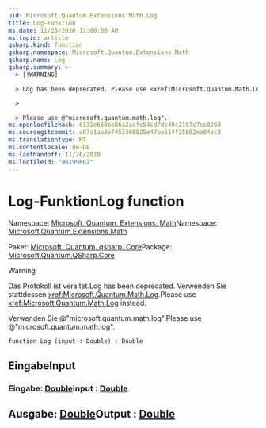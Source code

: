```yaml
---
uid: Microsoft.Quantum.Extensions.Math.Log
title: Log-Funktion
ms.date: 11/25/2020 12:00:00 AM
ms.topic: article
qsharp.kind: function
qsharp.namespace: Microsoft.Quantum.Extensions.Math
qsharp.name: Log
qsharp.summary: >-
  > [!WARNING]

  > Log has been deprecated. Please use <xref:Microsoft.Quantum.Math.Log> instead.

  >

  > Please use @"microsoft.quantum.math.log".
ms.openlocfilehash: 6132e669be86a2aafe54cd7dc40c2197c7ce8260
ms.sourcegitcommit: a87c1aa8e7453360025e47ba614f25b02ea84ec3
ms.translationtype: MT
ms.contentlocale: de-DE
ms.lasthandoff: 11/26/2020
ms.locfileid: "96199607"
---
```

# <a name="log-function"></a><span data-ttu-id="d148d-102">Log-Funktion</span><span class="sxs-lookup"><span data-stu-id="d148d-102">Log function</span></span>

<span data-ttu-id="d148d-103">Namespace: [Microsoft. Quantum. Extensions. Math](xref:Microsoft.Quantum.Extensions.Math)</span><span class="sxs-lookup"><span data-stu-id="d148d-103">Namespace: [Microsoft.Quantum.Extensions.Math](xref:Microsoft.Quantum.Extensions.Math)</span></span>

<span data-ttu-id="d148d-104">Paket: [Microsoft. Quantum. qsharp. Core](https://nuget.org/packages/Microsoft.Quantum.QSharp.Core)</span><span class="sxs-lookup"><span data-stu-id="d148d-104">Package: [Microsoft.Quantum.QSharp.Core](https://nuget.org/packages/Microsoft.Quantum.QSharp.Core)</span></span>


> [!WARNING]
> <span data-ttu-id="d148d-105">Das Protokoll ist veraltet.</span><span class="sxs-lookup"><span data-stu-id="d148d-105">Log has been deprecated.</span></span> <span data-ttu-id="d148d-106">Verwenden Sie stattdessen <xref:Microsoft.Quantum.Math.Log>.</span><span class="sxs-lookup"><span data-stu-id="d148d-106">Please use <xref:Microsoft.Quantum.Math.Log> instead.</span></span>
>
> <span data-ttu-id="d148d-107">Verwenden Sie @"microsoft.quantum.math.log".</span><span class="sxs-lookup"><span data-stu-id="d148d-107">Please use @"microsoft.quantum.math.log".</span></span>



```qsharp
function Log (input : Double) : Double
```


## <a name="input"></a><span data-ttu-id="d148d-108">Eingabe</span><span class="sxs-lookup"><span data-stu-id="d148d-108">Input</span></span>

### <a name="input--double"></a><span data-ttu-id="d148d-109">Eingabe: [Double](xref:microsoft.quantum.lang-ref.double)</span><span class="sxs-lookup"><span data-stu-id="d148d-109">input : [Double](xref:microsoft.quantum.lang-ref.double)</span></span>





## <a name="output--double"></a><span data-ttu-id="d148d-110">Ausgabe: [Double](xref:microsoft.quantum.lang-ref.double)</span><span class="sxs-lookup"><span data-stu-id="d148d-110">Output : [Double](xref:microsoft.quantum.lang-ref.double)</span></span>

